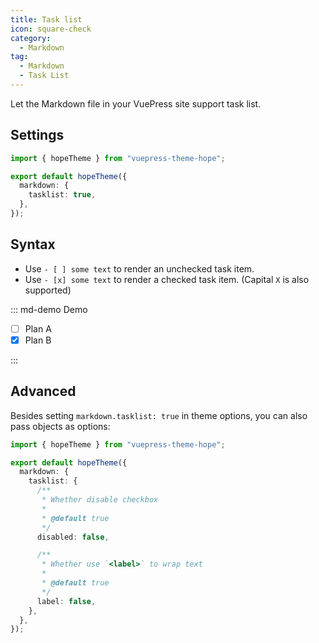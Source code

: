 ```yaml
---
title: Task list
icon: square-check
category:
  - Markdown
tag:
  - Markdown
  - Task List
---
```


Let the Markdown file in your VuePress site support task list.

<!-- more -->

## Settings

```ts twoslash {6} title=".vuepress/theme.ts"
import { hopeTheme } from "vuepress-theme-hope";

export default hopeTheme({
  markdown: {
    tasklist: true,
  },
});
```

## Syntax

- Use `- [ ] some text` to render an unchecked task item.
- Use `- [x] some text` to render a checked task item. (Capital `X` is also supported)

::: md-demo Demo

- [ ] Plan A
- [x] Plan B

:::

## Advanced

Besides setting `markdown.tasklist: true` in theme options, you can also pass objects as options:

```ts twoslash {5-19} title=".vuepress/theme.ts"
import { hopeTheme } from "vuepress-theme-hope";

export default hopeTheme({
  markdown: {
    tasklist: {
      /**
       * Whether disable checkbox
       *
       * @default true
       */
      disabled: false,

      /**
       * Whether use `<label>` to wrap text
       *
       * @default true
       */
      label: false,
    },
  },
});
```
